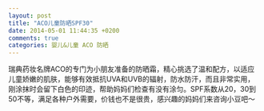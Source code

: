 ```yaml
---
layout: post
title: "ACO儿童防晒SPF30"
date: 2014-05-01 11:44:35 +0200
comments: true
categories: 婴儿&儿童 ACO 防晒
---
```


瑞典药妆名牌ACO的专门为小朋友准备的防晒霜，精心挑选了温和配方，以适应儿童娇嫩的肌肤，能够有效抵抗UVA和UVB的辐射，防水防汗，而且非常实用，刚涂抹时会留下白色的印迹，帮助妈妈们检查有没有涂匀。SPF系数从20，30到50不等，满足各种户外需要，价钱也不是很贵，感兴趣的妈妈们来咨询小豆吧～ 